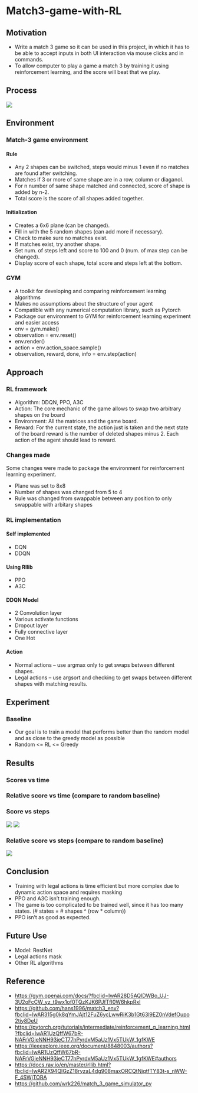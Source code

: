 # Match3-game-with-RL
## Motivation
* Write a match 3 game so it can be used in this project, in which it has to be able to accept inputs in both UI interaction via mouse clicks and in commands.
* To allow computer to play a game a match 3 by training it using reinforcement learning, and the score will beat that we play.
## Process
![](https://user-images.githubusercontent.com/43957213/126824221-f968842c-3a58-48aa-9b71-717a94e68fdf.png)
## Environment 
### Match-3 game environment
#### Rule
* Any 2 shapes can be switched, steps would minus 1 even if no matches are found after switching.
* Matches if 3 or more of same shape are in a row, column or diaganol. 
* For n number of same shape matched and connected, score of shape is added by n-2.
* Total score is the score of all shapes added together.
#### Initialization
* Creates a 6x6 plane (can be changed).
* Fill in with the 5 random shapes (can add more if necessary).
* Check to make sure no matches exist.
* If matches exist, try another shape.
* Set num. of steps left and score to 100 and 0 (num. of max step can be changed).
* Display score of each shape, total score and steps left at the bottom.
### GYM
* A toolkit for developing and comparing reinforcement learning algorithms
* Makes no assumptions about the structure of your agent
* Compatible with any numerical computation library, such as Pytorch
* Package our environment to GYM for reinforcement learning experiment and easier access
* env = gym.make()
* observation = env.reset()
* env.render()
* action = env.action_space.sample() 
* observation, reward, done, info = env.step(action)
## Approach
### RL framework
* Algorithm: DDQN, PPO, A3C
* Action: The core mechanic of the game allows to swap two arbitrary shapes on the board
* Environment: All the matrices and the game board.
* Reward: For the current state, the action just is taken and the next state of the board reward is the number of deleted shapes minus 2. Each action of the agent should lead to reward.
### Changes made
Some changes were made to package the environment for reinforcement learning experiment.
* Plane was set to 8x8
* Number of shapes was changed from 5 to 4
* Rule was changed from swappable between any position to only swappable with arbitary shapes
### RL implementation
#### Self implemented
* DQN
* DDQN
#### Using Rllib
* PPO
* A3C
#### DDQN Model
* 2 Convolution layer
* Various activate functions
* Dropout layer
* Fully connective layer
* One Hot
#### Action
* Normal actions – use argmax only to get swaps between different shapes.
* Legal actions – use argsort and checking to get swaps between different shapes with matching results.
## Experiment 
### Baseline
* Our goal is to train a model that performs better than the random model and as close to the greedy model as possible
* Random <= RL <= Greedy
## Results
### Scores vs time

### Relative score vs time (compare to random baseline)
### Score vs steps
![](https://user-images.githubusercontent.com/43957213/126824340-475fd4ef-28df-47be-9e1a-770780260535.png)
![](https://user-images.githubusercontent.com/43957213/126825475-7531c994-5e7f-4dad-96f4-f9fc6a86e678.png)
### Relative score vs steps (compare to random baseline)
![](https://user-images.githubusercontent.com/43957213/126824341-d64c1835-f4c4-46d2-80ac-3ebc48b7a965.png)
## Conclusion
* Training with legal actions is time efficient but more complex due to dynamic action space and requires masking
* PPO and A3C isn’t training enough.
* The game is too complicated to be trained well, since it has too many states. (# states = # shapes ^ (row * column))
* PPO isn’t as good as expected.
## Future Use
* Model: RestNet
* Legal actions mask
* Other RL algorithms
## Reference
* https://gym.openai.com/docs/?fbclid=IwAR28D5AQlDWBo_UJ-3U2oFcCW_yz_t9wx1of0TQzKJK6PJfTfI0W6hkpRxI
* https://github.com/hans1996/match3_env?fbclid=IwAR315g0k8qYmJAjt12FuZ6ycLwwRiK3b1Gt63l9EZ0nVdefOupo2tiy8DeU
* https://pytorch.org/tutorials/intermediate/reinforcement_q_learning.html?fbclid=IwAR1UzQffW67bR-NAFrVGjeNNH93jeCT77nPyrdxM5aUz1Vx5TUkW_1gfKWE
* https://ieeexplore.ieee.org/document/8848003/authors?fbclid=IwAR1UzQffW67bR-NAFrVGjeNNH93jeCT77nPyrdxM5aUz1Vx5TUkW_1gfKWE#authors
* https://docs.ray.io/en/master/rllib.html?fbclid=IwAR2X94QIGzZ18ryzaL4dg908maxORCQtNjqtfTY83t-s_nWW-F_4SWjTORA
* https://github.com/wrk226/match_3_game_simulator_py
